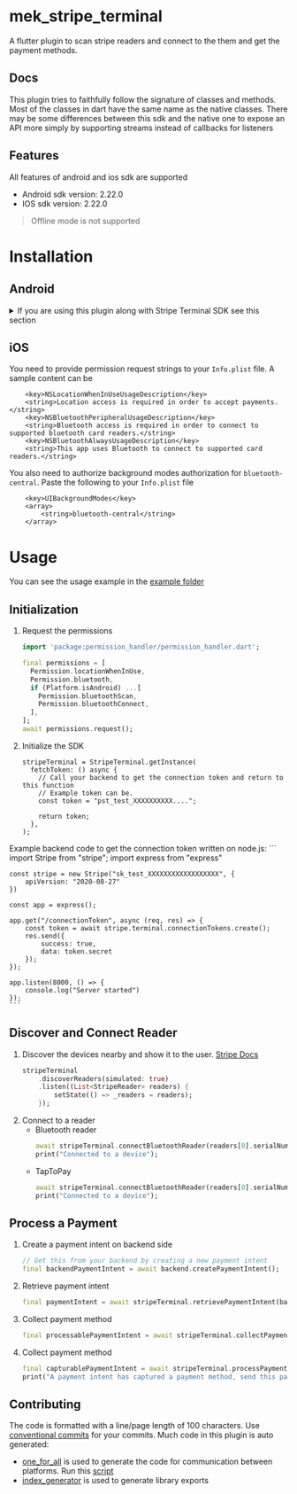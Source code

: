 # mek_stripe_terminal

A flutter plugin to scan stripe readers and connect to the them and get the payment methods.

## Docs

This plugin tries to faithfully follow the signature of classes and methods.
Most of the classes in dart have the same name as the native classes. 
There may be some differences between this sdk and the native one to expose an API
more simply by supporting streams instead of callbacks for listeners

## Features

All features of android and ios sdk are supported
- Android sdk version: 2.22.0
- IOS sdk version: 2.22.0

> Offline mode is not supported

# Installation

## Android

<details>
<summary>If you are using this plugin along with Stripe Terminal SDK see this section</summary>
[Issue #349][https://github.com/stripe/stripe-terminal-android/issues/349]

```groovy
android {
    // TODO: remove this two directives once stripe_terminal fixes its plugin
    //      these two snippets are excluding a dup dependency that is probably not transitive
    //      https://github.com/stripe/stripe-terminal-android/issues/349
    configurations {
        all*.exclude module: 'bcprov-jdk15to18'
    }
    packagingOptions {
        pickFirst 'org/bouncycastle/x509/CertPathReviewerMessages.properties'
        pickFirst 'org/bouncycastle/x509/CertPathReviewerMessages_de.properties'
    }
}
```
</details>

## iOS
You need to provide permission request strings to your `Info.plist` file. A sample content can be

```
	<key>NSLocationWhenInUseUsageDescription</key>
	<string>Location access is required in order to accept payments.</string>
	<key>NSBluetoothPeripheralUsageDescription</key>
	<string>Bluetooth access is required in order to connect to supported bluetooth card readers.</string>
	<key>NSBluetoothAlwaysUsageDescription</key>
	<string>This app uses Bluetooth to connect to supported card readers.</string>
```
You also need to authorize background modes authorization for `bluetooth-central`. Paste the following to your `Info.plist` file
```
	<key>UIBackgroundModes</key>
	<array>
		<string>bluetooth-central</string>
	</array>
```

# Usage

You can see the usage example in the [example folder](example/lib/main.dart)

## Initialization

1. Request the permissions
    ```dart
    import 'package:permission_handler/permission_handler.dart';
    
    final permissions = [
      Permission.locationWhenInUse,
      Permission.bluetooth,
      if (Platform.isAndroid) ...[
        Permission.bluetoothScan,
        Permission.bluetoothConnect,
      ],
    ];
    await permissions.request();
    ```

2. Initialize the SDK
    ```
    stripeTerminal = StripeTerminal.getInstance(
      fetchToken: () async {
        // Call your backend to get the connection token and return to this function
        // Example token can be.
        const token = "pst_test_XXXXXXXXXX...."; 

        return token;
      },
    );
    ```

Example backend code to get the connection token written on node.js:
    ```
    import Stripe from "stripe";
    import express from "express"

    const stripe = new Stripe("sk_test_XXXXXXXXXXXXXXXXXX", {
        apiVersion: "2020-08-27"
    })

    const app = express();

    app.get("/connectionToken", async (req, res) => {
        const token = await stripe.terminal.connectionTokens.create();
        res.send({
            success: true,
            data: token.secret
        });
    });

    app.listen(8000, () => {
        console.log("Server started")
    });
    ```

## Discover and Connect Reader

1. Discover the devices nearby and show it to the user. [Stripe Docs](https://stripe.com/docs/terminal/payments/connect-reader?terminal-sdk-platform=android)
    ```dart
    stripeTerminal
        .discoverReaders(simulated: true)
        .listen((List<StripeReader> readers) {
            setState(() => _readers = readers);
        });
    ```
2. Connect to a reader
   - Bluetooth reader
      ```dart
      await stripeTerminal.connectBluetoothReader(readers[0].serialNumber);
      print("Connected to a device");
      ``` 
   - TapToPay
      ```dart
      await stripeTerminal.connectBluetoothReader(readers[0].serialNumber);
      print("Connected to a device");
      ```

## Process a Payment

1. Create a payment intent on backend side
    ```dart
    // Get this from your backend by creating a new payment intent
    final backendPaymentIntent = await backend.createPaymentIntent();
    ```
2. Retrieve payment intent
    ```dart
    final paymentIntent = await stripeTerminal.retrievePaymentIntent(backendPaymentIntent.clientSecret);
    ```
3. Collect payment method
    ```dart
    final processablePaymentIntent = await stripeTerminal.collectPaymentMethod(paymentIntent);
    ```
4. Collect payment method
    ```dart
    final capturablePaymentIntent = await stripeTerminal.processPayment(processablePaymentIntent)
    print("A payment intent has captured a payment method, send this payment intent to you backend to capture the payment");
    ```

## Contributing

The code is formatted with a line/page length of 100 characters.
Use [conventional commits](https://www.conventionalcommits.org/en/v1.0.0/) for your commits.
Much code in this plugin is auto generated:
- [one_for_all](https://pub.dev/packages/one_for_all) is used to generate the code for communication between platforms.
  Run this [script](tool/generate_api.dart)
- [index_generator](https://pub.dev/packages/index_generator) is used to generate library exports
